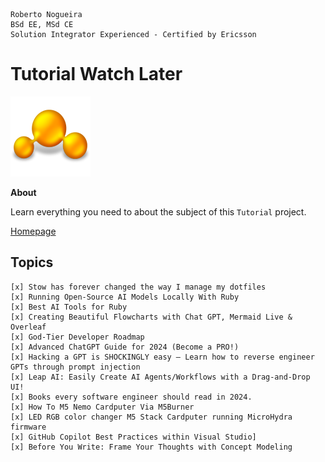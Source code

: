 ```
Roberto Nogueira  
BSd EE, MSd CE
Solution Integrator Experienced - Certified by Ericsson
```
# Tutorial Watch Later

![tutorial image](images/tutorial.png)

**About**

Learn everything you need to about the subject of this `Tutorial` project.

[Homepage](https://tutorial.com)

## Topics
```
[x] Stow has forever changed the way I manage my dotfiles 
[x] Running Open-Source AI Models Locally With Ruby 
[x] Best AI Tools for Ruby 
[x] Creating Beautiful Flowcharts with Chat GPT, Mermaid Live & Overleaf 
[x] God-Tier Developer Roadmap 
[x] Advanced ChatGPT Guide for 2024 (Become a PRO!) 
[x] Hacking a GPT is SHOCKINGLY easy – Learn how to reverse engineer GPTs through prompt injection
[x] Leap AI: Easily Create AI Agents/Workflows with a Drag-and-Drop UI!
[x] Books every software engineer should read in 2024.
[x] How To M5 Nemo Cardputer Via M5Burner
[x] LED RGB color changer M5 Stack Cardputer running MicroHydra firmware
[x] GitHub Copilot Best Practices within Visual Studio]
[x] Before You Write: Frame Your Thoughts with Concept Modeling
```
